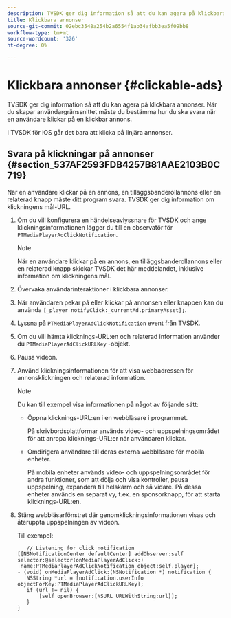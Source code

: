 ```yaml
---
description: TVSDK ger dig information så att du kan agera på klickbara annonser. När du skapar användargränssnittet måste du bestämma hur du ska svara när en användare klickar på en klickbar annons.
title: Klickbara annonser
source-git-commit: 02ebc3548a254b2a6554f1ab34afbb3ea5f09bb8
workflow-type: tm+mt
source-wordcount: '326'
ht-degree: 0%

---
```


# Klickbara annonser {#clickable-ads}

TVSDK ger dig information så att du kan agera på klickbara annonser. När du skapar användargränssnittet måste du bestämma hur du ska svara när en användare klickar på en klickbar annons.

I TVSDK för iOS går det bara att klicka på linjära annonser.

## Svara på klickningar på annonser {#section_537AF2593FDB4257B81AAE2103B0C719}

När en användare klickar på en annons, en tilläggsbanderollannons eller en relaterad knapp måste ditt program svara. TVSDK ger dig information om klickningens mål-URL.

1. Om du vill konfigurera en händelseavlyssnare för TVSDK och ange klickningsinformationen lägger du till en observatör för `PTMediaPlayerAdClickNotification`.

   >[!NOTE]
   >
   >När en användare klickar på en annons, en tilläggsbanderollannons eller en relaterad knapp skickar TVSDK det här meddelandet, inklusive information om klickningens mål.

1. Övervaka användarinteraktioner i klickbara annonser.
1. När användaren pekar på eller klickar på annonsen eller knappen kan du använda `[_player notifyClick:_currentAd.primaryAsset];`.
1. Lyssna på `PTMediaPlayerAdClickNotification` event från TVSDK.
1. Om du vill hämta klicknings-URL:en och relaterad information använder du `PTMediaPlayerAdClickURLKey` -objekt.
1. Pausa videon.
1. Använd klickningsinformationen för att visa webbadressen för annonsklickningen och relaterad information.

   >[!NOTE]
   >
   >Du kan till exempel visa informationen på något av följande sätt:

   * Öppna klicknings-URL:en i en webbläsare i programmet.

     På skrivbordsplattformar används video- och uppspelningsområdet för att anropa klicknings-URL:er när användaren klickar.
   * Omdirigera användare till deras externa webbläsare för mobila enheter.

     På mobila enheter används video- och uppspelningsområdet för andra funktioner, som att dölja och visa kontroller, pausa uppspelning, expandera till helskärm och så vidare. På dessa enheter används en separat vy, t.ex. en sponsorknapp, för att starta klicknings-URL:en.

1. Stäng webbläsarfönstret där genomklickningsinformationen visas och återuppta uppspelningen av videon.

   Till exempel:

   ```
      // Listening for click notification  
   [[NSNotificationCenter defaultCenter] addObserver:self selector:@selector(onMediaPlayerAdClick:)  
    name:PTMediaPlayerAdClickNotification object:self.player]; 
   - (void) onMediaPlayerAdClick:(NSNotification *) notification { 
      NSString *url = [notification.userInfo objectForKey:PTMediaPlayerAdClickURLKey];  
      if (url != nil) { 
          [self openBrowser:[NSURL URLWithString:url]]; 
      } 
   } 
   ```
